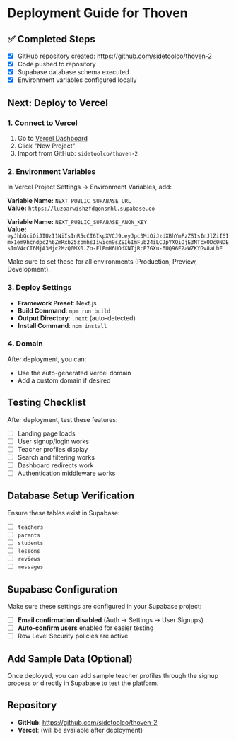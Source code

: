 # Deployment Guide for Thoven

## ✅ Completed Steps
- [x] GitHub repository created: https://github.com/sidetoolco/thoven-2
- [x] Code pushed to repository
- [x] Supabase database schema executed
- [x] Environment variables configured locally

## Next: Deploy to Vercel

### 1. Connect to Vercel
1. Go to [Vercel Dashboard](https://vercel.com)
2. Click "New Project"
3. Import from GitHub: `sidetoolco/thoven-2`

### 2. Environment Variables
In Vercel Project Settings → Environment Variables, add:

**Variable Name:** `NEXT_PUBLIC_SUPABASE_URL`  
**Value:** `https://luzoarwishzfdqonsnhl.supabase.co`

**Variable Name:** `NEXT_PUBLIC_SUPABASE_ANON_KEY`  
**Value:** `eyJhbGciOiJIUzI1NiIsInR5cCI6IkpXVCJ9.eyJpc3MiOiJzdXBhYmFzZSIsInJlZiI6Imx1em9hcndpc2h6ZmRxb25zbmhsIiwicm9sZSI6ImFub24iLCJpYXQiOjE3NTcxODc0NDEsImV4cCI6MjA3Mjc2MzQ0MX0.Zo-FlPmH6UOdXNTjRcP7GXu-6UQ96E2aWZKYGv8aLhE`

Make sure to set these for all environments (Production, Preview, Development).

### 3. Deploy Settings
- **Framework Preset**: Next.js
- **Build Command**: `npm run build`
- **Output Directory**: `.next` (auto-detected)
- **Install Command**: `npm install`

### 4. Domain
After deployment, you can:
- Use the auto-generated Vercel domain
- Add a custom domain if desired

## Testing Checklist
After deployment, test these features:
- [ ] Landing page loads
- [ ] User signup/login works
- [ ] Teacher profiles display
- [ ] Search and filtering works
- [ ] Dashboard redirects work
- [ ] Authentication middleware works

## Database Setup Verification
Ensure these tables exist in Supabase:
- [ ] `teachers`
- [ ] `parents` 
- [ ] `students`
- [ ] `lessons`
- [ ] `reviews`
- [ ] `messages`

## Supabase Configuration
Make sure these settings are configured in your Supabase project:
- [ ] **Email confirmation disabled** (Auth → Settings → User Signups)
- [ ] **Auto-confirm users** enabled for easier testing
- [ ] Row Level Security policies are active

## Add Sample Data (Optional)
Once deployed, you can add sample teacher profiles through the signup process or directly in Supabase to test the platform.

## Repository
- **GitHub**: https://github.com/sidetoolco/thoven-2
- **Vercel**: (will be available after deployment)